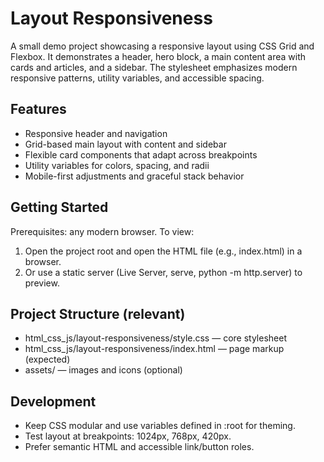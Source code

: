# Layout Responsiveness
A small demo project showcasing a responsive layout using CSS Grid and Flexbox. It demonstrates a header, hero block, a main content area with cards and articles, and a sidebar. The stylesheet emphasizes modern responsive patterns, utility variables, and accessible spacing.

## Features
- Responsive header and navigation
- Grid-based main layout with content and sidebar
- Flexible card components that adapt across breakpoints
- Utility variables for colors, spacing, and radii
- Mobile-first adjustments and graceful stack behavior

## Getting Started
Prerequisites: any modern browser.
To view:
1. Open the project root and open the HTML file (e.g., index.html) in a browser.
2. Or use a static server (Live Server, serve, python -m http.server) to preview.

## Project Structure (relevant)
- html_css_js/layout-responsiveness/style.css — core stylesheet
- html_css_js/layout-responsiveness/index.html — page markup (expected)
- assets/ — images and icons (optional)

## Development
- Keep CSS modular and use variables defined in :root for theming.
- Test layout at breakpoints: 1024px, 768px, 420px.
- Prefer semantic HTML and accessible link/button roles.
